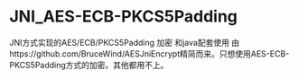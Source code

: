 # JNI_AES-ECB-PKCS5Padding
JNI方式实现的AES/ECB/PKCS5Padding 加密 和java配套使用
由https://github.com/BruceWind/AESJniEncrypt精简而来。只想使用AES-ECB-PKCS5Padding方式的加密。其他都用不上。
